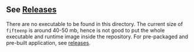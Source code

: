 ## See [Releases](https://github.com/Radenz/fifteenp/releases)

There are no executable to be found in this directory.
The current size of `fifteenp` is around 40-50 mb, hence
is not good to put the whole executable and runtime image
inside the repository. For pre-packaged and pre-built
application, see [releases](https://github.com/Radenz/fifteenp/releases).